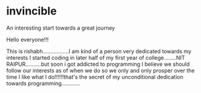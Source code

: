 # invincible
An interesting start towards a great journey

Hello everyone!!!

This is rishabh.................I am kind of a person very dedicated towards my interests
I started coding in later half of my first year of college........NIT RAIPUR..........but soon i got addicted to programming
I believe we should follow our interests as of when we do so we only and only prosper over the time
I like what I do!!!!!!that's the secret of my unconditional dedication towards programming............
